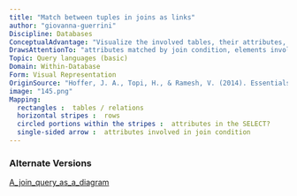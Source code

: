```yaml
---
title: "Match between tuples in joins as links"
author: "giovanna-guerrini"
Discipline: Databases
ConceptualAdvantage: "Visualize the involved tables, their attributes, and put highlight the elements involved in the query"
DrawsAttentionTo: "attributes matched by join condition, elements involved in SELECT and WHERE clauses"
Topic: Query languages (basic)
Domain: Within-Database
Form: Visual Representation
OriginSource: "Hoffer, J. A., Topi, H., & Ramesh, V. (2014). Essentials of Database Management. Prentice Hall Press."
image: "145.png"
Mapping:
  rectangles :  tables / relations
  horizontal stripes :  rows
  circled portions within the stripes :  attributes in the SELECT?
  single-sided arrow :  attributes involved in join condition
---
```

### Alternate Versions
<a href="/nms/A_join_query_as_a_diagram.html">A_join_query_as_a_diagram</a>
